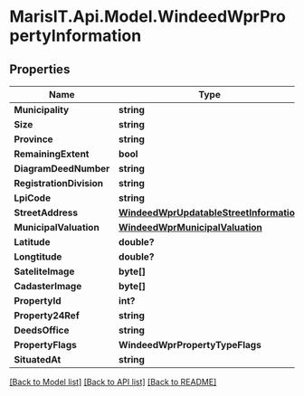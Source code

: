 
# MarisIT.Api.Model.WindeedWprPropertyInformation

## Properties

Name | Type | Description | Notes
------------ | ------------- | ------------- | -------------
**Municipality** | **string** |  | [optional] 
**Size** | **string** |  | [optional] 
**Province** | **string** |  | [optional] 
**RemainingExtent** | **bool** |  | [optional] 
**DiagramDeedNumber** | **string** |  | [optional] 
**RegistrationDivision** | **string** |  | [optional] 
**LpiCode** | **string** |  | [optional] 
**StreetAddress** | [**WindeedWprUpdatableStreetInformation**](WindeedWprUpdatableStreetInformation.md) |  | [optional] 
**MunicipalValuation** | [**WindeedWprMunicipalValuation**](WindeedWprMunicipalValuation.md) |  | [optional] 
**Latitude** | **double?** |  | [optional] 
**Longtitude** | **double?** |  | [optional] 
**SateliteImage** | **byte[]** |  | [optional] 
**CadasterImage** | **byte[]** |  | [optional] 
**PropertyId** | **int?** |  | [optional] 
**Property24Ref** | **string** |  | [optional] 
**DeedsOffice** | **string** |  | [optional] 
**PropertyFlags** | **WindeedWprPropertyTypeFlags** |  | [optional] 
**SituatedAt** | **string** |  | [optional] 

[[Back to Model list]](../README.md#documentation-for-models)
[[Back to API list]](../README.md#documentation-for-api-endpoints)
[[Back to README]](../README.md)

